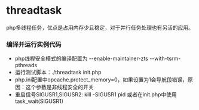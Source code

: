 # threadtask
php多线程任务，优点是占用内存少且稳定，对于并行任务处理也有另活的应用。

### 编译并运行实例代码
* php线程安全模式的编译配置为 --enable-maintainer-zts --with-tsrm-pthreads
* 运行测试脚本：./threadtask init.php
* php.ini配置中opcache.protect_memory=0，如果设置为1会导航段错误，原因：这个参数是非线程安全的开关
* 重启信号SIGUSR1,SIGUSR2: kill -SIGUSR1 pid 或者在init.php中使用task_wait(SIGUSR1)

